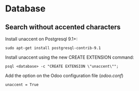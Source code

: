 # Database

## Search without accented characters

Install unaccent on Postgresql 9.1+:

```
sudo apt-get install postgresql-contrib-9.1
```

Install unaccent using the new CREATE EXTENSION command:

```
psql <database> -c "CREATE EXTENSION \"unaccent\"";
```

Add the option on the Odoo configuration file (_odoo.conf_)

```
unaccent = True
```
